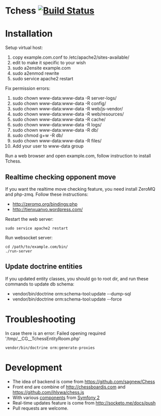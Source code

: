 Tchess [![Build Status](https://travis-ci.org/tienvx/tchess.svg?branch=master)](https://travis-ci.org/tienvx/tchess)
=========

Installation
=============

Setup virtual host:

 1. copy example.com.conf to /etc/apache2/sites-available/
 2. edit to make it specific to your wish
 3. sudo a2ensite example.com
 4. sudo a2enmod rewrite
 5. sudo service apache2 restart

Fix permission errors:

 1. sudo chown www-data:www-data -R server-logs/
 6. sudo chown www-data:www-data -R config/
 2. sudo chown www-data:www-data -R web/js-vendor/
 3. sudo chown www-data:www-data -R web/resources/
 4. sudo chown www-data:www-data -R cache/
 5. sudo chown www-data:www-data -R logs/
 6. sudo chown www-data:www-data -R db/
 7. sudo chmod g+w -R db/
 8. sudo chown www-data:www-data -R files/
 9. Add your user to www-data group

Run a web browser and open example.com, follow instruction to install Tchess.

Realtime checking opponent move
-------------------------------

If you want the realtime move checking feature, you need install ZeroMQ and
php-zmq. Follow these instructions:

 * http://zeromq.org/bindings:php
 * http://tienxuanvo.wordpress.com/

Restart the web server:

```
sudo service apache2 restart
```

Run websocket server:

```
cd /path/to/example.com/bin/
./run-server
```

Update doctrine entities
------------------------

If you updated entity classes, you should go to root dir, and run these commands
to update db schema:

 * vendor/bin/doctrine orm:schema-tool:update --dump-sql
 * vendor/bin/doctrine orm:schema-tool:update --force

Troubleshooting
=============

In case there is an error: Failed opening required '/tmp/__CG__TchessEntityRoom.php'

```
vendor/bin/doctrine orm:generate-proxies
```

Development
=============

 * The idea of backend is come from https://github.com/sagnew/Chess
 * Front end are combine of http://chessboardjs.com and
   https://github.com/jhlywa/chess.js
 * With various [components](tuts/) from [Symfony 2](http://symfony.com/)
 * Real-time updates feature is come from http://socketo.me/docs/push
 * Pull requests are welcome.
